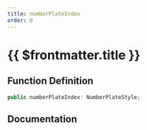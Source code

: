 ```yaml
---
title: numberPlateIndex
order: 0
---
```


# {{ $frontmatter.title }}

## Function Definition

```ts
public numberPlateIndex: NumberPlateStyle;
```

## Documentation

<!--@include: ./parts/numberPlateIndex.md-->

